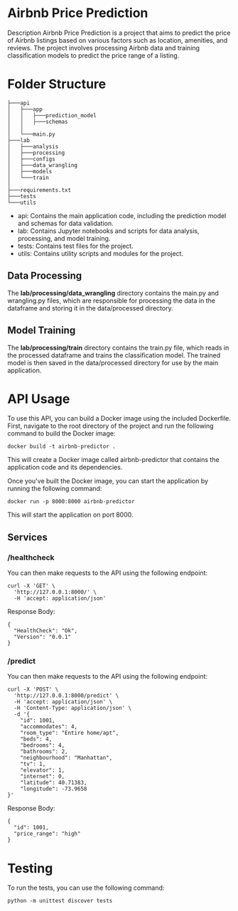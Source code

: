 # Airbnb Price Prediction
Description
Airbnb Price Prediction is a project that aims to predict the price of Airbnb listings based on various factors such as location, amenities, and reviews. The project involves processing Airbnb data and training classification models to predict the price range of a listing.

# Folder Structure

    ├───api
    │   ├───app
    │   │   ├───prediction_model
    │   │   ├───schemas
    │   │  
    │   └───main.py
    ├───lab
    │   ├───analysis
    │   ├───processing
    │   ├───configs
    │   ├───data_wrangling
    │   ├───models
    │   └───train
    │   
    ├───requirements.txt
    ├───tests
    └───utils
    
* api: Contains the main application code, including the prediction model and schemas for data validation.
* lab: Contains Jupyter notebooks and scripts for data analysis, processing, and model training.
* tests: Contains test files for the project.
* utils: Contains utility scripts and modules for the project.

## Data Processing
The **lab/processing/data_wrangling** directory contains the main.py and wrangling.py files, which are responsible for 
processing the data in the dataframe and storing it in the data/processed directory.


## Model Training
The **lab/processing/train** directory contains the train.py file, which reads in the processed dataframe and trains the 
classification model. The trained model is then saved in the data/processed directory for use by the main application.

# API Usage
To use this API, you can build a Docker image using the included Dockerfile. First, navigate to the root directory 
of the project and run the following command to build the Docker image:

    docker build -t airbnb-predictor .


This will create a Docker image called airbnb-predictor that contains the application code and its dependencies.

Once you've built the Docker image, you can start the application by running the following command:

    docker run -p 8000:8000 airbnb-predictor

This will start the application on port 8000.
## Services
### /healthcheck
You can then make requests to the API using the following endpoint:

    curl -X 'GET' \
      'http://127.0.0.1:8000/' \
      -H 'accept: application/json'

Response Body:

    {
      "HealthCheck": "Ok",
      "Version": "0.0.1"
    }

### /predict
You can then make requests to the API using the following endpoint:

    curl -X 'POST' \
      'http://127.0.0.1:8000/predict' \
      -H 'accept: application/json' \
      -H 'Content-Type: application/json' \
      -d '{
        "id": 1001,
        "accommodates": 4,
        "room_type": "Entire home/apt",
        "beds": 4,
        "bedrooms": 4,
        "bathrooms": 2,
        "neighbourhood": "Manhattan",
        "tv": 1,
        "elevator": 1,
        "internet": 0,
        "latitude": 40.71383,
        "longitude": -73.9658
    }'

Response Body:

    {
      "id": 1001,
      "price_range": "high"
    }

# Testing
To run the tests, you can use the following command:

    python -m unittest discover tests
